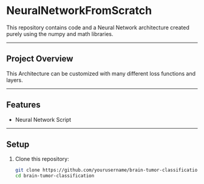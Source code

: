 # NeuralNetworkFromScratch

This repository contains code and a Neural Network architecture created purely using the numpy and math libraries.

---

## Project Overview

This Architecture can be customized with many different loss functions and layers.

---

## Features

- Neural Network Script

---

## Setup

1. Clone this repository:

   ```bash
   git clone https://github.com/yourusername/brain-tumor-classification.git
   cd brain-tumor-classification
